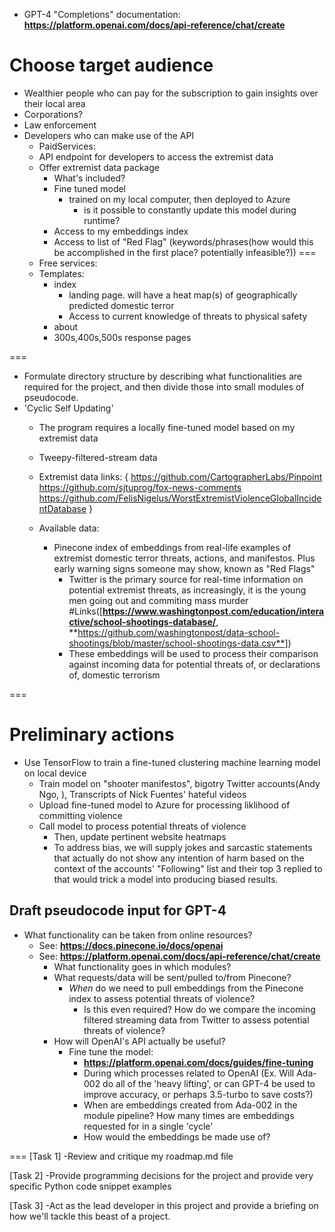 - GPT-4 "Completions" documentation: **https://platform.openai.com/docs/api-reference/chat/create**

# Choose target audience
- Wealthier people who can pay for the subscription to gain insights over their local area 
- Corporations?
- Law enforcement
- Developers who can make use of the API
    - PaidServices: 
    - API endpoint for developers to access the extremist data
    - Offer extremist data package
        - What's included?
        - Fine tuned model
          - trained on my local computer, then deployed to Azure
            - is it possible to constantly update this model during runtime?
        - Access to my embeddings index
        - Access to list of "Red Flag" (keywords/phrases(how would this be accomplished in the first place? potentially infeasible?))
===
    - Free services:
    - Templates:
        - index
          - landing page. will have a heat map(s) of geographically predicted domestic terror
          - Access to current knowledge of threats to physical safety
        - about
        - 300s,400s,500s response pages

===

- Formulate directory structure by describing what functionalities are required for the project, and then divide those into small modules of pseudocode.
- 'Cyclic Self Updating'
  - The program requires a locally fine-tuned model based on my extremist data
  - Tweepy-filtered-stream data
  - Extremist data links: 
        {
            https://github.com/CartographerLabs/Pinpoint
            https://github.com/sjtuprog/fox-news-comments
            https://github.com/FelisNigelus/WorstExtremistViolenceGlobalIncidentDatabase
        }

  - Available data:
    - Pinecone index of embeddings from real-life examples of extremist domestic terror threats, actions, and manifestos. Plus early warning signs someone may show, known as "Red Flags" 
      - Twitter is the primary source for real-time information on potential extremist threats, as increasingly, it is the young men going out and commiting mass murder #Links([**https://www.washingtonpost.com/education/interactive/school-shootings-database/**, **https://github.com/washingtonpost/data-school-shootings/blob/master/school-shootings-data.csv**])
      - These embeddings will be used to process their comparison against incoming data for potential threats of, or declarations of, domestic terrorism

===

# Preliminary actions
- Use TensorFlow to train a fine-tuned clustering machine learning model on local device
  - Train model on "shooter manifestos", bigotry Twitter accounts(Andy Ngo, ), Transcripts of Nick Fuentes' hateful videos
  - Upload fine-tuned model to Azure for processing liklihood of committing violence
  - Call model to process potential threats of violence 
    - Then, update pertinent website heatmaps
    - To address bias, we will supply jokes and sarcastic statements that actually do not show any intention of harm based on the context of the accounts' "Following" list and their top 3 replied to that would trick a model into producing biased results.

## Draft pseudocode input for GPT-4
- What functionality can be taken from online resources?
  - See: **https://docs.pinecone.io/docs/openai**
  - See: **https://platform.openai.com/docs/api-reference/chat/create**
    - What functionality goes in which modules? 
    - What requests/data will be sent/pulled to/from Pinecone?
      - *When* do we need to pull embeddings from the Pinecone index to assess potential threats of violence?
        - Is this even required? How do we compare the incoming filtered streaming data from Twitter to assess potential threats of violence?
    - How will OpenAI's API actually be useful?
      - Fine tune the model:
        - **https://platform.openai.com/docs/guides/fine-tuning**
        - During which processes related to OpenAI (Ex. Will Ada-002 do all of the 'heavy lifting', or can GPT-4 be used to improve accuracy, or perhaps 3.5-turbo to save costs?)
        - When are embeddings created from Ada-002 in the module pipeline? How many times are embeddings requested for in a single 'cycle'
        - How would the embeddings be made use of?


===
[Task 1]
-Review and critique my roadmap.md file

[Task 2]
-Provide programming decisions for the project and provide very specific Python code snippet examples

[Task 3]
-Act as the lead developer in this project and provide a briefing on how we'll tackle this beast of a project.